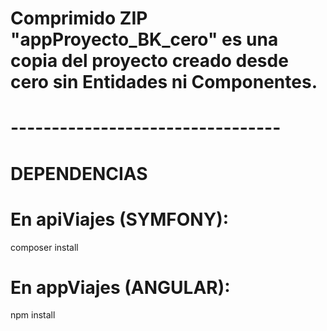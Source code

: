 # Comprimido ZIP "appProyecto_BK_cero" es una copia del proyecto creado desde cero sin Entidades ni Componentes.

# --------------------------------- #
# DEPENDENCIAS
# En apiViajes (SYMFONY):
composer install 
# En appViajes (ANGULAR):
npm install

